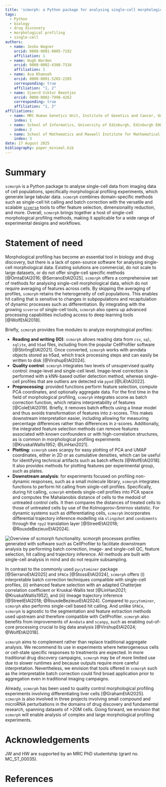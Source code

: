 ```yaml
---
title: 'scmorph: a Python package for analysing single-cell morphological profiles'
tags:
  - Python
  - biology
  - drug discovery
  - morphological profiling
  - single-cell
authors:
  - name: Jesko Wagner
    orcid: 0000-0001-9805-7192
    affiliation: 1
  - name: Hugh Warden
    orcid: 0000-0002-4308-7316
    affiliation: 1
  - name: Ava Khamseh
    orcid: 0000-0001-5203-2205
    corresponding: true
    affiliation: "1, 2"
  - name: Sjoerd Viktor Beentjes
    orcid: 0000-0002-7998-4262
    corresponding: true
    affiliation: "1, 3"
affiliations:
  - name: MRC Human Genetics Unit, Institute of Genetics and Cancer, University of Edinburgh, Edinburgh EH4 2XU, United Kingdom
    index: 1
  - name: School of Informatics, University of Edinburgh, Edinburgh EH8 9AB, United Kingdom
    index: 2
  - name: School of Mathematics and Maxwell Institute for Mathematical Sciences, University of Edinburgh, Edinburgh EH9 3FD, United Kingdom
    index: 3
date: 17 August 2025
bibliography: paper_minimal.bib
---
```


# Summary
`scmorph` is a Python package to analyse single-cell data from imaging data of
cell populations, specifically morphological profiling experiments, which
generate large tabular data. `scmorph` combines domain-specific methods such as
single-cell hit calling and batch correction with the versatile and scalable
[`scverse`](https://scverse.org) tools to offer feature selection,
dimensionality reduction, and more. Overall, `scmorph` brings together a host of
single-cell morphological profiling methods, making it applicable for a wide
range of experimental designs and workflows.


# Statement of need
Morphological profiling has become an essential tool in biology and drug
discovery, but there is a lack of open-source software for analysing single-cell
morphological data. Existing solutions are commercial, do not scale to large
datasets, or do not offer single-cell specific methods [@OmtaEtAl2016;
@SerranoEtAl2025]. `scmorph` offers a comprehensive set of methods for analysing
single-cell morphological data, which do not require averaging of features
across cells. By skipping the averaging of profiles, `scmorph` retains the
heterogeneity of cell populations. This enables hit calling that is sensitive to
changes in subpopulations and recapitulation of dynamic processes such as
differentiation. By integrating with the growing `scverse` of single-cell tools,
`scmorph` also opens up advanced processing capabilities including access to
deep learning tools [@WolfEtAl2018].

Briefly, `scmorph` provides five modules to analyze morphological profiles:

- **Reading and writing (IO)**: `scmorph` allows reading data from `csv`, `sql`,
  `sqlite`, and `h5ad` files, including from the popular CellProfiler software
  [@StirlingEtAl2021]. Once converted, `scmorph` works with anndata objects
  stored as h5ad, which track processing steps and can easily be written to disk
  [@VirshupEtAl2024].
- **Quality control**: `scmorph` integrates two levels of unsupervised quality
  control: image-level and single-cell level. Image-level correction is
  performed with a kNN-based outlier detection method, whereas single-cell
  profiles that are outliers are detected via `pyod` [@LiEtAl2022].
- **Preprocessing**: provided functions perform feature selection, compute PCA
  coordinates, and optionally aggregate data. For the first time in the field of
  morphological profiling, `scmorph` integrates scone as batch correction
  function, which retains interpretability of features [@ColeEtAl2019]. Briefly,
  it removes batch effects using a linear model and thus avoids transformation
  of features into z-scores. This makes downstream interpretation easier,
  including allowing for measuring percentage differences rather than
  differences in z-scores. Additionally, the integrated feature selection
  methods can remove features associated with known confounders or with
  high-correlation structures, as is common in morphological profiling
  experiments [@KruskalWallis1952; @LinHan2021].
- **Plotting**: `scmorph` uses scanpy for easy plotting of PCA and UMAP
  coordinates, either in 2D or as cumulative densities, which can be useful for
  identifying technical artifacts such as batch effects [@WolfEtAl2018]. It also
  provides methods for plotting features per experimental group, such as plates.
- **Downstream analysis**: for experiments focused on profiling non-dynamic
  responses, such as a small molecule library, `scmorph` integrates functions to
  perform hit calling from single-cell profiles. Specifically, during hit
  calling, `scmorph` embeds single-cell profiles into PCA space and computes the
  Mahalanobis distance of cells to the medoid of untreated control cells. It
  then compares the distances of treated cells to those of untreated cells by
  use of the Kolmogorov–Smirnov statistic. For dynamic systems such as
  differentiating cells, `scmorph` incorporates differential trajectory
  inference modelling via  `slingshot` and `condiments` through the `rpy2`
  translation layer [@StreetEtAl2018; @RouxdeBezieuxEtAl2024].

![Overview of `scmorph` functionality. `scmorph` processes profiles generated
with software such as CellProfiler to facilitate downstream analysis by
performing batch correction, image- and single-cell QC, feature selection, hit
calling and trajectory inference. All methods are built with single-cell
analysis in mind and do not require subsampling.](scmorph_overview.png)

In contrast to the commonly used `pycytominer` package [@SerranoEtAl2025] and
`SPACe` [@StossiEtAl2024], `scmorph` offers (i) interpretable batch correction
techniques compatible with single-cell profiles, (ii) enhanced feature selection
with an adapted Chatterjee correlation coefficient or Kruskal-Wallis test
[@LinHan2021; @KruskalWallis1952], and (iii) lineage trajectory inference
[@StreetEtAl2018; @RouxdeBezieuxEtAl2024]. Compared to `pycytominer`, `scmorph`
also performs single-cell based hit calling. And unlike `SPACe`, `scmorph` is
agnostic to the segmentation and feature extraction methods used upstream and
therefore compatible with CellProfiler. `scmorph` also benefits from
improvements of `AnnData` and `scanpy`, such as enabling out-of-core processing
crucial to big data analysis [@VirshupEtAl2024; @WolfEtAl2018].

`scmorph` aims to complement rather than replace traditional aggregate analysis.
We recommend its use in experiments where heterogeneous cells or cell-state
specific responses to treatments are expected. In more traditional drug
discovery campaigns, `scmorph` may be of more limited use due to slower runtimes
and because outputs require more careful interpretation. Nevertheless, we
envision that tools offered in `scmorph` such as the interpretable batch
correction could find broad application prior to aggregation even in traditional
imaging campaigns.

Already, `scmorph` has been used to quality control morphological profiling
experiments involving differentiating liver cells [@GrahamEtAl2025]. `scmorph`
is also involved in three projects involving small compound and microRNA
perturbations in the domains of drug discovery and fundamental research,
spanning datasets of >20M cells. Going forward, we envision that `scmorph` will
enable analysis of complex and large morphological profiling experiments.

# Acknowledgements
JW and HW are supported by an MRC PhD studentship (grant no. MC_ST_00035).

# References
